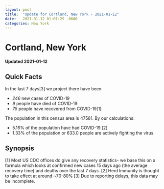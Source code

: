 ```yaml
---
layout: post
title:  "Update for Cortland, New York - 2021-01-12"
date:   2021-01-12 01:01:29 -0600
categories: New York
---
```


# Cortland, New York
#### Updated 2021-01-12

## Quick Facts

In the last 7 days[3] we project there have been
- *246* new cases of COVID-19
- *9* people have died of COVID-19
- *75* people have recovered from COVID-19[1]

The population in this census area is 47581. By our calculations:
- 5.16% of the population have had COVID-19.[2]
- 1.33% of the population or 633.0 people are actively fighting the virus.

## Synopsis




[1] Most US CDC offices do give any recovery statistics- we base this on a formula which looks at confirmed new cases
15 days ago (the average recovery time) and deaths over the last 7 days.
[2] Herd Immunity is thought to take effect at around ~70-80%
[3] Due to reporting delays, this data may be incomplete. 
    